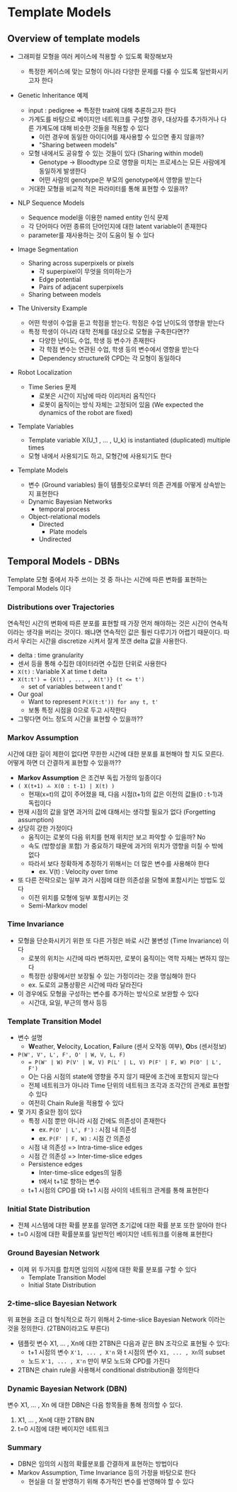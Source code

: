 
# Template Models

## Overview of template models

* 그래피컬 모형을 여러 케이스에 적용할 수 있도록 확장해보자
    * 특정한 케이스에 맞는 모형이 아니라 다양한 문제를 다룰 수 있도록 일반화시키고자 한다
* Genetic Inheritance 예제
    * input : pedigree => 특정한 trait에 대해 추론하고자 한다
    * 가계도를 바탕으로 베이지안 네트워크를 구성할 경우, 대상자를 추가하거나 다른 가계도에 대해 비슷한 것들을 적용할 수 있다
        * 이런 경우에 동일한 아이디어를 재사용할 수 있으면 좋지 않을까?
        * "Sharing between models"
    * 모형 내에서도 공유할 수 있는 것들이 있다 (Sharing within model)
        * Genotype -> Bloodtype 으로 영향을 미치는 프로세스는 모든 사람에게 동일하게 발생한다
        * 어떤 사람의 genotype은 부모의 genotype에서 영향을 받는다
    * 거대한 모형을 비교적 적은 파라미터를 통해 표현할 수 있을까?
* NLP Sequence Models
    * Sequence model을 이용한 named entity 인식 문제
    * 각 단어마다 어떤 종류의 단어인지에 대한 latent variable이 존재한다
    * parameter를 재사용하는 것이 도움이 될 수 있다
* Image Segmentation
    * Sharing across superpixels or pixels
        * 각 superpixel이 무엇을 의미하는가
        * Edge potential
        * Pairs of adjacent superpixels
    * Sharing between models
* The University Example
    * 어떤 학생이 수업을 듣고 학점을 받는다. 학점은 수업 난이도의 영향을 받는다
    * 특정 학생이 아니라 대학 전체를 대상으로 모형을 구축한다면??
        * 다양한 난이도, 수업, 학생 등 변수가 존재한다
        * 각 학점 변수는 연관된 수업, 학생 등의 변수에서 영향을 받는다
        * Dependency structure와 CPD는 각 모형이 동일하다
* Robot Localization
    * Time Series 문제
        * 로봇은 시간이 지남에 따라 이리저리 움직인다
        * 로봇이 움직이는 방식 자체는 고정되어 있음 (We expected the dynamics of the robot are fixed)

* Template Variables
    * Template variable X(U_1 , ... , U_k) is instantiated (duplicated) multiple times
    * 모형 내에서 사용되기도 하고, 모형간에 사용되기도 한다
* Template Models
    * 변수 (Ground variables) 들이 템플릿으로부터 의존 관계를 어떻게 상속받는지 표현한다
    * Dynamic Bayesian Networks
        * temporal process
    * Object-relational models
        * Directed
            * Plate models
        * Undirected


## Temporal Models - DBNs

Template 모형 중에서 자주 쓰이는 것 중 하나는 시간에 따른 변화를 표현하는 Temporal Models 이다

### Distributions over Trajectories

연속적인 시간의 변화에 따른 분포를 표현할 때 가장 먼저 해야하는 것은 시간이 연속적이라는 생각을 버리는 것이다. 왜냐면 연속적인 값은 훨씬 다루기가 어렵기 때문이다. 따라서 우리는 시간을 discretize 시켜서 잘게 쪼갠 delta 값을 사용한다.

* delta : time granularity
* 센서 등을 통해 수집한 데이터라면 수집한 단위로 사용한다
* `X(t)` : Variable X at time t delta
* `X(t:t') = {X(t) , ... , X(t')} (t <= t')`
    * set of variables between t and t'
* Our goal
    * Want to represent `P(X(t:t')) for any t, t'`
    * 보통 특정 시점을 0으로 두고 시작한다
* 그렇다면 어느 정도의 시간을 표현할 수 있을까??

### Markov Assumption

시간에 대한 길이 제한이 없다면 무한한 시간에 대한 분포를 표현해야 할 지도 모른다. 어떻게 하면 더 간결하게 표현할 수 있을까??

* **Markov Assumption** 은 조건부 독립 가정의 일종이다
* `( X(t+1) ㅗ X(0 : t-1) | X(t) )`
    * 현재(x=t)의 값이 주어졌을 때, 다음 시점(t+1)의 값은 이전의 값들(0 : t-1)과 독립이다
* 현재 시점의 값을 알면 과거의 값에 대해서는 생각할 필요가 없다 (Forgetting assumption)
* 상당히 강한 가정이다
    * 움직이는 로봇의 다음 위치를 현재 위치만 보고 파악할 수 있을까? No
    * 속도 (방향성을 포함) 가 중요하기 때문에 과거의 위치가 영향을 미칠 수 밖에 없다
    * 따라서 보다 정확하게 추정하기 위해서는 더 많은 변수를 사용해야 한다
        * ex. V(t) : Velocity over time
* 또 다른 전략으로는 일부 과거 시점에 대한 의존성을 모형에 포함시키는 방법도 있다
    * 이전 위치를 모형에 일부 포함시키는 것
    * Semi-Markov model

### Time Invariance

* 모형을 단순화시키기 위한 또 다른 가정은 바로 시간 불변성 (Time Invariance) 이다
    * 로봇의 위치는 시간에 따라 변하지만, 로봇이 움직이는 역학 자체는 변하지 않는다
    * 특정한 상황에서만 보장될 수 있는 가정이라는 것을 명심해야 한다
    * ex. 도로의 교통상황은 시간에 따라 달라진다
* 이 경우에도 모형을 구성하는 변수를 추가하는 방식으로 보완할 수 있다
    * 시간대, 요일, 부근의 행사 등등

### Template Transition Model

* 변수 설명
    * **W**eather, **V**elocity, **L**ocation, **F**ailure (센서 오작동 여부), **O**bs (센서정보)
* `P(W', V', L', F', O' | W, V, L, F)`
    * `= P(W' | W) P(V' | W, V) P(L' | L, V) P(F' | F, W) P(O' | L', F')`
    * O는 다음 시점의 state에 영향을 주지 않기 때문에 조건에 포함되지 않는다
    * 전체 네트워크가 아니라 Time 단위의 네트워크 조각과 조각간의 관계로 표현할 수 있다
    * 여전히 Chain Rule을 적용할 수 있다
* 몇 가지 중요한 점이 있다
    * 특정 시점 뿐만 아니라 시점 간에도 의존성이 존재한다
        * ex. `P(O' | L', F')` : 시점 내 의존성
        * ex. `P(F' | F, W)` : 시점 간 의존성
    * 시점 내 의존성 => Intra-time-slice edges
    * 시점 간 의존성 => Inter-time-slice edges
    * Persistence edges
        * Inter-time-slice edges의 일종
        * t에서 t+1로 향하는 변수
    * t+1 시점의 CPD를 t와 t+1 시점 사이의 네트워크 관계를 통해 표현한다

### Initial State Distribution

* 전체 시스템에 대한 확률 분포를 알려면 초기값에 대한 확률 분포 또한 알아야 한다
* t=0 시점에 대한 확률분포를 일반적인 베이지안 네트워크를 이용해 표현한다

### Ground Bayesian Network

* 이제 위 두가지를 합치면 임의의 시점에 대한 확률 분포를 구할 수 있다
	* Template Transition Model
	* Initial State Distribution

### 2-time-slice Bayesian Network

위 표현을 조금 더 형식적으로 하기 위해서 2-time-slice Bayesian Network 이라는 것을 정의한다. (2TBN이라고도 부른다)

* 템플릿 변수 X1, ... , Xn에 대한 2TBN은 다음과 같은 BN 조각으로 표현될 수 있다:
    * t+1 시점의 변수 `X'1, ... , X'n` 와 t 시점의 변수 `X1, ... , Xn`의 subset
    * 노드 `X'1, ... , X'n` 만이 부모 노드와 CPD를 가진다
* 2TBN은 chain rule을 사용해서 conditional distribution을 정의한다

### Dynamic Bayesian Network (DBN)

변수 X1, ... , Xn 에 대한 DBN은 다음 항목들을 통해 정의할 수 있다.

1. X1, ... , Xn에 대한 2TBN BN
2. t=0 시점에 대한 베이지안 네트워크

### Summary

* DBN은 임의의 시점의 확률분포를 간결하게 표현하는 방법이다
* Markov Assumption, Time Invariance 등의 가정을 바탕으로 한다
    * 현실을 더 잘 반영하기 위해 추가적인 변수를 반영해야 할 수 있다
